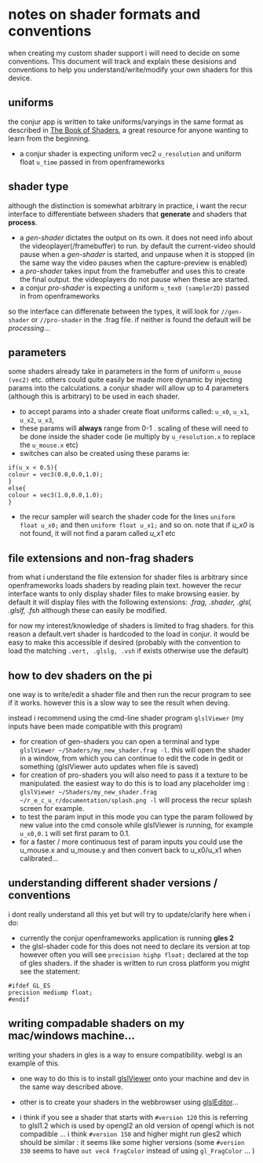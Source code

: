 # notes on shader formats and conventions

when creating my custom shader support i will need to decide on some conventions. This document will track and explain these desisions and conventions to help you understand/write/modify your own shaders for this device.

## uniforms

the conjur app is written to take uniforms/varyings in the same format as described in [The Book of Shaders], a great resource for anyone wanting to learn from the beginning.

- a conjur shader is expecting uniform vec2 `u_resolution` and uniform float `u_time` passed in from openframeworks

## shader type

although the distinction is somewhat arbitrary in practice, i want the recur interface to differentiate between shaders that __generate__ and shaders that __process__.

- a _gen-shader_ dictates the output on its own. it does not need info about the videoplayer(/framebuffer) to run. by default the current-video should pause when a _gen-shader_ is started, and unpause when it is stopped (in the same way the video pauses when the capture-preview is enabled)
- a _pro-shader_ takes input from the framebuffer and uses this to create the final output. the videoplayers do not pause when these are started.
- a conjur _pro-shader_ is expecting a uniform `u_tex0 (sampler2D)` passed in from openframeworks

so the interface can differenate between the types, it will look for `//gen-shader` or `//pro-shader` in the .frag file. if neither is found the default will be _processing_...

## parameters

some shaders already take in parameters in the form of uniform `u_mouse (vec2)` etc. others could quite easily be made more dynamic by injecting params into the calculations. a conjur shader will allow up to 4 parameters (although this is arbitrary) to be used in each shader.

- to accept params into a shader create float uniforms called: `u_x0`, `u_x1`, `u_x2`, `u_x3`, 
- these params will __always__ range from 0-1 . scaling of these will need to be done inside the shader code (ie multiply by `u_resolution.x` to replace the `u_mouse.x` etc)
- switches can also be created using these params ie: 
```
if(u_x < 0.5){
colour = vec3(0.0,0.0,1.0);
}
else{
colour = vec3(1.0,0.0,1.0);
}
```
- the recur sampler will search the shader code for the lines `uniform float u_x0;` and then `uniform float u_x1;` and so on. note that if _u_x0_ is not found, it will not find a param called _u_x1_ etc

## file extensions and non-frag shaders

from what i understand the file extension for shader files is arbitrary since openframeworks loads shaders by reading plain text. however the recur interface wants to only display shader files to make browsing easier. by default it will display files with the following extensions: _.frag, .shader, .glsl, .glslf, .fsh_ although these can easily be modified.

for now my interest/knowledge of shaders is limited to frag shaders. for this reason a default.vert shader is hardcoded to the load in conjur. it would be easy to make this accessible if desired (probably with the convention to load the matching `.vert, .glslg, .vsh` if exists otherwise use the default) 

## how to dev shaders on the pi

one way is  to write/edit a shader file and then run the recur program to see if it works. however this is a slow way to see the result when deving.

instead i recommend using the cmd-line shader program `glslViewer` (my inputs have been made compatible with this program)

- for creation of gen-shaders you can open a terminal and type `glslViewer ~/Shaders/my_new_shader.frag -l`. this will open the shader in a window, from which you can continue to edit the code in gedit or something (glslViewer auto updates when file is saved)
- for creation of pro-shaders you will also need to pass it a texture to be manipulated. the easiest way to do this is to load any placeholder img : `glslViewer ~/Shaders/my_new_shader.frag ~/r_e_c_u_r/documentation/splash.png -l` will process the recur splash screen for example.
- to test the param input in this mode you can type the param followed by new value into the cmd console while glslViewer is running, for example `u_x0,0.1` will set first param to 0.1.
- for a faster / more continuous test of param inputs you could use the u_mouse.x and u_mouse.y and then convert back to u_x0/u_x1 when calibrated...

## understanding different shader versions / conventions

i dont really understand all this yet but will try to update/clarify here when i do:

- currently the conjur openframeworks application is running __gles 2__ 
- the glsl-shader code for this does not need to declare its version at top however often you will see `precision highp float;` declared at the top of gles shaders. if the shader is written to run cross platform you might see the statement:
```
#ifdef GL_ES
precision mediump float;
#endif
```
## writing compadable shaders on my mac/windows machine...

writing your shaders in gles is a way to ensure compatibility. webgl is an example of this.

- one way to do this is to install [glslViewer] onto your machine and dev in the same way described above.
- other is to create your shaders in the webbrowser using [glslEditor]... 

- i think if you see a shader that starts with `#version 120` this is referring to glsl1.2 which is used by opengl2 an old version of opengl which is not compadible ... i think `#version 150` and higher might run gles2 which should be similar : it seems like some higher versions (some `#version 330` seems to have `out vec4 fragColor` instead of using `gl_FragColor` ... )


[The Book of Shaders]:https://thebookofshaders.com/
[glslViewer]: https://github.com/patriciogonzalezvivo/glslViewer
[glslEditor]: editor.thebookofshaders.com
